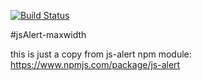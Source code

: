 [![Build Status](https://travis-ci.org/jjv360/js-alert.svg?branch=master)](https://travis-ci.org/jjv360/js-alert)

#jsAlert-maxwidth

this is just a copy from js-alert npm module: https://www.npmjs.com/package/js-alert
